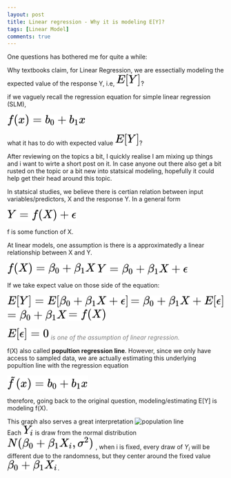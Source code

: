 ```yaml
---
layout: post
title: Linear regression - Why it is modeling E[Y]?
tags: [Linear Model]
comments: true
---
```

One questions has bothered me for quite a while: 

Why textbooks claim, for Linear Regression, we are essectially modeling the expected value of the response Y, i.e, <!-- $E[Y]$ --> <img style="transform: translateY(0.1em); background: white;" src="..\svg\51xGWZj7tC.svg">?


if we vaguely recall the regression equation for simple linear regression (SLM), 

<!-- $f(x) = b_0 + b_1x$ --> <img style="transform: translateY(0.1em); background: white;" src="..\svg\E82QhjaRrY.svg">

what it has to do with expected value <!-- $E[Y]$ --> <img style="transform: translateY(0.1em); background: white;" src="..\svg\iziQOI8T17.svg">?

After reviewing on the topics a bit, I quickly realise I am mixing up things and i want to wirte a short post on it. In case anyone out there also get a bit rusted on the topic or a bit new into statsical modeling, hopefully it could help get their head around this topic.

In statsical studies, we believe there is certian relation between input variables/predictors, X and the response Y. In a general form

<!-- $Y = f(X) + \epsilon$ --> <img style="transform: translateY(0.1em); background: white;" src="..\svg\HeVFbRzGnC.svg">

f is some function of X.

At linear models, one assumption is there is a approximatedly a linear relationship between X and Y. 

<!-- $f(X) = \beta_0 + \beta_1 X$ --> <img style="transform: translateY(0.1em); background: white;" src="..\svg\jzKcyURuqZ.svg">

<!-- $Y = \beta_0 + \beta_1 X + \epsilon$ --> <img style="transform: translateY(0.1em); background: white;" src="..\svg\Ks3LwTZAvT.svg">

If we take expect value on those side of the equation:

<!-- $E[Y] = E[ \beta_0 + \beta_1 X + \epsilon]$ --> <img style="transform: translateY(0.1em); background: white;" src="..\svg\aD9E8EieEY.svg">

<!-- $= \beta_0 + \beta_1 X + E[\epsilon]$ --> <img style="transform: translateY(0.1em); background: white;" src="..\svg\U8RPp4HQjX.svg"> 

<!-- $= \beta_0 + \beta_1 X$ --> <img style="transform: translateY(0.1em); background: white;" src="..\svg\UM0kfCEP6k.svg">

<!-- $=f(X)$ --> <img style="transform: translateY(0.1em); background: white;" src="..\svg\Vc68xJgCYb.svg">

*<span style="color:grey;"> <!-- $E[\epsilon]=0$ --> <img style="transform: translateY(0.1em); background: white;" src="..\svg\iOq2X8aYFL.svg"> is one of the assumption of linear regression.</span>*

f(X) also called **popultion regression line**. However, since we only have access to sampled data, we are actually estimating this underlying popultion line with the regression equation
<!-- $\tilde f(x) = b_0 + b_1x$ --> <img style="transform: translateY(0.1em); background: white;" src="..\svg\bKRI1Lbcw0.svg">

therefore, going back to the original question, modeling/estimating E[Y] is modeling f(X).

This graph also serves a great interpretation
<img src="https://online.stat.psu.edu/stat462/sites/onlinecourses.science.psu.edu.stat462/files/02simple/gpatestscore/index.jpg" title="population line" />&nbsp;   
Each <!-- $Y_i$ --> <img style="transform: translateY(0.1em); background: white;" src="..\svg\eEaC9WR4wc.svg"> is draw from the normal distribution <!-- $N(\beta_0 + \beta_1X_i,\sigma^2)$ --> <img style="transform: translateY(0.1em); background: white;" src="..\svg\qpFYIqooQH.svg"> , when i is fixed, every draw of $Y_i$ will be different due to the randomness, but they center around the fixed value <!-- $\beta_0 +\beta_1X_i$ --> <img style="transform: translateY(0.1em); background: white;" src="..\svg\P9NHrw06AS.svg">.





